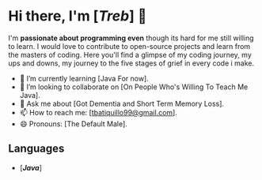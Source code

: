 # Hi there, I'm [***Treb***] 👋

I'm **passionate about programming even** though its hard for me still willing to learn.
I would love to contribute to open-source projects and learn from the masters of coding. Here you'll find a glimpse of my coding journey, my ups and downs, my journey to the five stages of grief in every code i make.

- 🌱 I’m currently learning [Java For now].
- 👯 I’m looking to collaborate on [On People Who's Willing To Teach Me Java].
- 💬 Ask me about [Got Dementia and Short Term Memory Loss].
- 📫 How to reach me: [tbatiquillo99@gmail.com].
- 😄 Pronouns: [The Default Male].

## Languages

- [***Java***]


